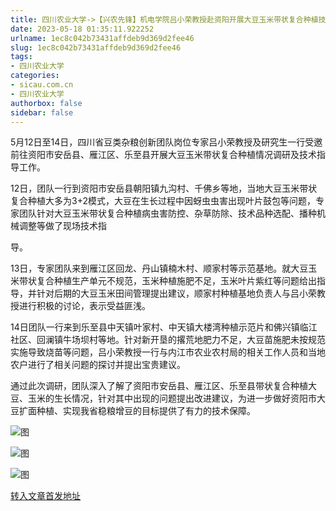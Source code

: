```yaml
---
title: 四川农业大学->【兴农先锋】机电学院吕小荣教授赴资阳开展大豆玉米带状复合种植技术指导 | sicau.com.cn
date: 2023-05-18 01:35:11.922252
urlname: 1ec8c042b73431affdeb9d369d2fee46
slug: 1ec8c042b73431affdeb9d369d2fee46
tags: 
- 四川农业大学
categories:
- sicau.com.cn
- 四川农业大学
authorbox: false
sidebar: false
---
```

5月12日至14日，四川省豆类杂粮创新团队岗位专家吕小荣教授及研究生一行受邀前往资阳市安岳县、雁江区、乐至县开展大豆玉米带状复合种植情况调研及技术指导工作。

12日，团队一行到资阳市安岳县朝阳镇九沟村、千佛乡等地，当地大豆玉米带状复合种植大多为3+2模式，大豆在生长过程中因蚜虫虫害出现叶片鼓包等问题，专家团队针对大豆玉米带状复合种植病虫害防控、杂草防除、技术品种选配、播种机械调整等做了现场技术指
<!--more-->
导。

13日，专家团队来到雁江区回龙、丹山镇楠木村、顺家村等示范基地。就大豆玉米带状复合种植生产单元不规范，玉米种植施肥不足，玉米叶片紫红等问题给出指导，并针对后期的大豆玉米田间管理提出建议，顺家村种植基地负责人与吕小荣教授进行积极的讨论，表示受益匪浅。

14日团队一行来到乐至县中天镇叶家村、中天镇大楼湾种植示范片和佛兴镇临江社区、回澜镇牛场坝村等地。针对新开垦的撂荒地肥力不足，大豆苗施肥未按规范实施导致烧苗等问题，吕小荣教授一行与内江市农业农村局的相关工作人员和当地农户进行了相关问题的探讨并提出宝贵建议。

通过此次调研，团队深入了解了资阳市安岳县、雁江区、乐至县带状复合种植大豆、玉米的生长情况，针对其中出现的问题提出改进建议，为进一步做好资阳市大豆扩面种植、实现我省稳粮增豆的目标提供了有力的技术保障。

![图](https://news.sicau.edu.cn/__local/A/F8/D5/36E1EE19DC3CE540B0C6495AF74_72FCC9AA_18B48.jpg)

![图](https://news.sicau.edu.cn/__local/F/71/FC/0166BC05595EF2596EAE73C47B8_3A0A5B12_169AD.jpg)

![图](https://news.sicau.edu.cn/__local/7/D2/98/BA8B60459AB4B368ED22BFE7A1C_A97451D4_1AEBA.jpg)

[转入文章首发地址](https://news.sicau.edu.cn/info/1078/72238.htm)